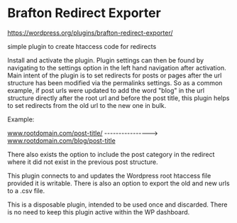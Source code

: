 # Brafton Redirect Exporter
https://wordpress.org/plugins/brafton-redirect-exporter/

simple plugin to create htaccess code for redirects

Install and activate the plugin.  Plugin settings can then be found by navigating to the settings option in the left hand navigation after activation.  Main intent of the plugin is to set redirects for posts or pages after the url structure has been modified via the permalinks settings.  So as a common example, if post urls were updated to add the word "blog" in the url structure directly after the root url and before the post title, this plugin helps to set redirects from the old url to the new one in bulk.

Example:

www.rootdomain.com/post-title/ ---------------->  www.rootdomain.com/blog/post-title

There also exists the option to include the post category in the redirect where it did not exist in the previous post structure.

This plugin connects to and updates the Wordpress root htaccess file provided it is writable.  There is also an option to export the old and new urls to a .csv file.

This is a disposable plugin, intended to be used once and discarded.  There is no need to keep this plugin active within the WP dashboard.
